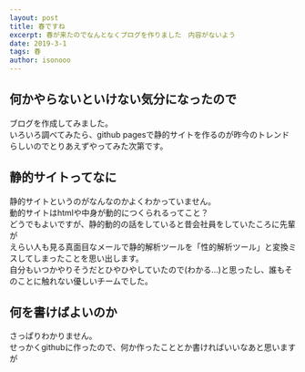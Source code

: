 ```yaml
---
layout: post
title: 春ですね
excerpt: 春が来たのでなんとなくブログを作りました　内容がないよう
date: 2019-3-1
tags: 春
author: isonooo
---
```


## 何かやらないといけない気分になったので
ブログを作成してみました。   
いろいろ調べてみたら、github pagesで静的サイトを作るのが昨今のトレンドらしいのでとりあえずやってみた次第です。

## 静的サイトってなに
静的サイトというのがなんなのかよくわかっていません。  
動的サイトはhtmlや中身が動的につくられるってこと？  
どうでもよいですが、静的動的の話をしていると昔会社員をしていたころに先輩が  
えらい人も見る真面目なメールで静的解析ツールを「性的解析ツール」と変換ミスしてしまったことを思い出します。  
自分もいつかやりそうだとひやひやしていたので(わかる…)と思ったし、誰もそのことに触れない優しいチームでした。

## 何を書けばよいのか
さっぱりわかりません。  
せっかくgithubに作ったので、何か作ったこととか書ければいいなあと思いますが

